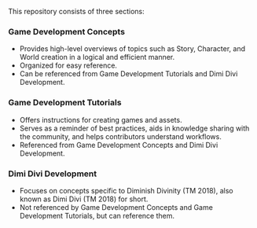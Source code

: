 This repository consists of three sections:

### Game Development Concepts
- Provides high-level overviews of topics such as Story, Character, and World creation in a logical and efficient manner.
- Organized for easy reference.
- Can be referenced from Game Development Tutorials and Dimi Divi Development.

### Game Development Tutorials
- Offers instructions for creating games and assets.
- Serves as a reminder of best practices, aids in knowledge sharing with the community, and helps contributors understand workflows.
- Referenced from Game Development Concepts and Dimi Divi Development.

### Dimi Divi Development
- Focuses on concepts specific to Diminish Divinity (TM 2018), also known as Dimi Divi (TM 2018) for short.
- Not referenced by Game Development Concepts and Game Development Tutorials, but can reference them.
